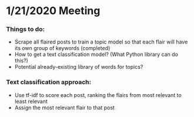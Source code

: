 # 1/21/2020 Meeting

### Things to do:

* Scrape all flaired posts to train a topic model so that each flair will have its own group of keywords (completed)
* How to get a text classification model? (What Python library can do this?)
* Potential already-existing library of words for topics?

### Text classification approach:
* Use tf-idf to score each post, ranking the flairs from most relevant to least relevant
* Assign the most relevant flair to that post
